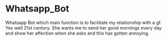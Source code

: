 # Whatsapp_Bot
Whatsapp Bot which main function is to facilitate my relationship with a gf. Yes well 21st century. She wants me to send her good mornings every day and show her affection when she asks and this has gotten annoying. 
